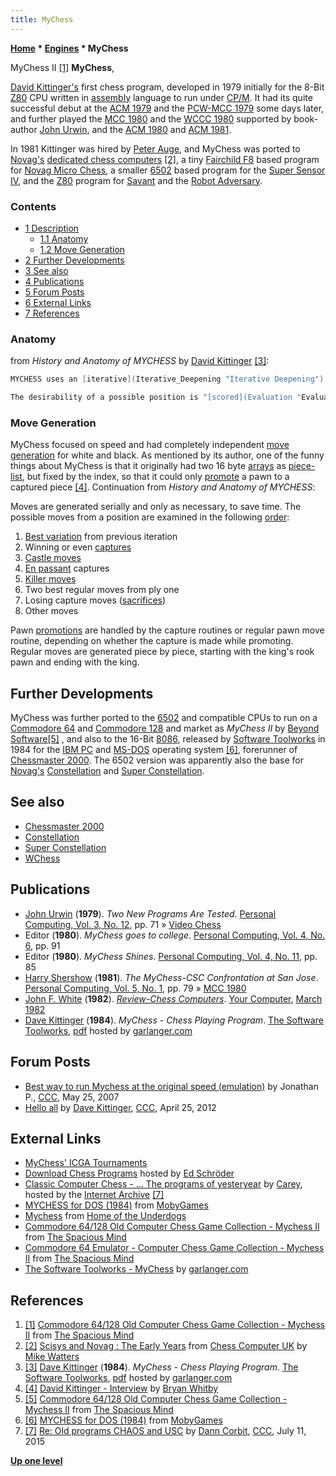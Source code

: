 ```yaml
---
title: MyChess
---
```

**[Home](Home "Home") \* [Engines](Engines "Engines") \* MyChess**



 [](http://www.spacious-mind.com/html/commodore_c64_mychess_ii.html) MyChess II <a id="cite-note-1" href="#cite-ref-1">[1]</a> 
**MyChess**,  

[David Kittinger's](David_Kittinger "David Kittinger") first chess program, developed in 1979 initially for the 8-Bit [Z80](Z80 "Z80") CPU written in [assembly](Assembly "Assembly") language to run under [CP/M](https://en.wikipedia.org/wiki/CP/M). It had its quite successful debut at the [ACM 1979](ACM_1979 "ACM 1979") and the [PCW-MCC 1979](PCW-MCC_1979 "PCW-MCC 1979") some days later, and further played the [MCC 1980](MCC_1980 "MCC 1980") and the [WCCC 1980](WCCC_1980 "WCCC 1980") supported by book-author [John Urwin](John_Urwin "John Urwin"), and the [ACM 1980](ACM_1980 "ACM 1980") and [ACM 1981](ACM_1981 "ACM 1981"). 


In 1981 Kittinger was hired by [Peter Auge](Peter_Auge "Peter Auge"), and MyChess was ported to [Novag's](Novag "Novag") [dedicated chess computers](Dedicated_Chess_Computers "Dedicated Chess Computers") <a id="cite-note-2" href="#cite-ref-2">[2]</a>, a tiny [Fairchild F8](Fairchild_F8 "Fairchild F8") based program for [Novag Micro Chess](Novag_Micro_Chess "Novag Micro Chess"), a smaller [6502](6502 "6502") based program for the [Super Sensor IV](index.php?title=Super_Sensor_IV&action=edit&redlink=1 "Super Sensor IV (page does not exist)"), and the [Z80](Z80 "Z80") program for [Savant](Savant "Savant") and the [Robot Adversary](Robot_Adversary "Robot Adversary"). 



### Contents


* [1 Description](#description)
	+ [1.1 Anatomy](#anatomy)
	+ [1.2 Move Generation](#move-generation)
* [2 Further Developments](#further-developments)
* [3 See also](#see-also)
* [4 Publications](#publications)
* [5 Forum Posts](#forum-posts)
* [6 External Links](#external-links)
* [7 References](#references)






### Anatomy


from *History and Anatomy of MYCHESS* by [David Kittinger](David_Kittinger "David Kittinger") <a id="cite-note-3" href="#cite-ref-3">[3]</a>:




```C++
MYCHESS uses an [iterative](Iterative_Deepening "Iterative Deepening") [Type A search](Type_A_Strategy "Type A Strategy"),  with [alpha-beta pruning](Alpha-Beta "Alpha-Beta") as well as the [killer](Killer_Heuristic "Killer Heuristic") and [capture heuristics](MVV-LVA "MVV-LVA"). It will predict its opponents best move, and start, [analyzing replies](Pondering "Pondering") while the opponent is still thinking. One [extra ply](Extensions "Extensions") is examined before backing up from a [best variation](Principal_Variation "Principal Variation") if the [side to move](Side_to_move "Side to move") can have anything captured. 

```


```C++
The desirability of a possible position is "[scored](Evaluation "Evaluation") " on the basis of [material](Material "Material") strength, using a ["swap off" evaluator](Static_Exchange_Evaluation "Static Exchange Evaluation") to resolve situations where something is under attack. If a decision can not be made using this score, then a secondary positional score is generated, which takes into account such features as [pawn structure](Pawn_Structure "Pawn Structure"), [piece placement](Piece-Square_Tables "Piece-Square Tables"), and [mobility](Mobility "Mobility"). When a possible position is found which is better than the current best variation, it is saved in the [ply table](Triangular_PV-Table "Triangular PV-Table") ; otherwise it is discarded. 

```

### Move Generation


MyChess focused on speed and had completely independent [move generation](Move_Generation "Move Generation") for white and black. As mentioned by its author, one of the funny things about MyChess is that it originally had two 16 byte [arrays](Array "Array") as [piece-list](Piece-Lists "Piece-Lists"), but fixed by the index, so that it could only [promote](Promotions "Promotions") a pawn to a captured piece <a id="cite-note-4" href="#cite-ref-4">[4]</a>. Continuation from *History and Anatomy of MYCHESS*: 


Moves are generated serially and only as necessary, to save time. The possible moves from a position are examined in the following [order](Move_Ordering "Move Ordering"):



1. [Best variation](PV-Move "PV-Move") from previous iteration
2. Winning or even [captures](Captures "Captures")
3. [Castle moves](Castling "Castling")
4. [En passant](En_passant "En passant") captures
5. [Killer moves](Killer_Move "Killer Move")
6. Two best regular moves from ply one
7. Losing capture moves ([sacrifices](Sacrifice "Sacrifice"))
8. Other moves


Pawn [promotions](Promotions "Promotions") are handled by the capture routines or regular pawn move routine, depending on whether the capture is made while promoting. Regular moves are generated piece by piece, starting with the king's rook pawn and ending with the king. 



## Further Developments


MyChess was further ported to the [6502](6502 "6502") and compatible CPUs to run on a [Commodore 64](Commodore_64 "Commodore 64") and [Commodore 128](Commodore_128 "Commodore 128") and market as *MyChess II* by [Beyond Software](https://en.wikipedia.org/wiki/Beyond_Software)<a id="cite-note-5" href="#cite-ref-5">[5]</a> , and also to the 16-Bit [8086](8086 "8086"), released by [Software Toolworks](index.php?title=Software_Toolworks&action=edit&redlink=1 "Software Toolworks (page does not exist)") in 1984 for the [IBM PC](IBM_PC "IBM PC") and [MS-DOS](MS-DOS "MS-DOS") operating system <a id="cite-note-6" href="#cite-ref-6">[6]</a>, forerunner of [Chessmaster 2000](Chessmaster#MyChess "Chessmaster"). The 6502 version was apparently also the base for [Novag's](Novag "Novag") [Constellation](Constellation "Constellation") and [Super Constellation](Super_Constellation "Super Constellation"). 



## See also


* [Chessmaster 2000](Chessmaster#MyChess "Chessmaster")
* [Constellation](Constellation "Constellation")
* [Super Constellation](Super_Constellation "Super Constellation")
* [WChess](WChess "WChess")


## Publications


* [John Urwin](John_Urwin "John Urwin") (**1979**). *Two New Programs Are Tested*. [Personal Computing, Vol. 3, No. 12](Personal_Computing#3_12 "Personal Computing"), pp. 71 » [Video Chess](Video_Chess "Video Chess")
* Editor (**1980**). *MyChess goes to college*. [Personal Computing, Vol. 4, No. 6](Personal_Computing#4_6 "Personal Computing"), pp. 91
* Editor (**1980**). *MyChess Shines*. [Personal Computing, Vol. 4, No. 11](Personal_Computing#4_11 "Personal Computing"), pp. 85
* [Harry Shershow](Harry_Shershow "Harry Shershow") (**1981**). *The MyChess-CSC Confrontation at San Jose*. [Personal Computing, Vol. 5, No. 1](Personal_Computing#5_1 "Personal Computing"), pp. 79 » [MCC 1980](MCC_1980 "MCC 1980")
* [John F. White](John_F._White "John F. White") (**1982**). *[Review-Chess Computers](http://yourcomputeronline.wordpress.com/2011/01/31/review-chess-computers/)*. [Your Computer](Your_Computer "Your Computer"), [March 1982](http://yourcomputeronline.wordpress.com/2011/01/30/march-1982-contents-and-editorial/)
* [Dave Kittinger](David_Kittinger "David Kittinger") (**1984**). *MyChess - Chess Playing Program*. [The Software Toolworks](index.php?title=Software_Toolworks&action=edit&redlink=1 "Software Toolworks (page does not exist)"), [pdf](http://heathkit.garlanger.com/library/TheSoftwareToolworks/software/manuals/210_Mychess.pdf) hosted by [garlanger.com](http://garlanger.com/Welcome.html)


## Forum Posts


* [Best way to run Mychess at the original speed (emulation)](http://www.talkchess.com/forum/viewtopic.php?t=14022) by Jonathan P., [CCC](CCC "CCC"), May 25, 2007
* [Hello all](http://www.talkchess.com/forum/viewtopic.php?t=43447) by [Dave Kittinger](David_Kittinger "David Kittinger"), [CCC](CCC "CCC"), April 25, 2012


## External Links


* [MyChess' ICGA Tournaments](https://www.game-ai-forum.org/icga-tournaments/program.php?id=424)
* [Download Chess Programs](http://www.top-5000.nl/cp.htm) hosted by [Ed Schröder](Ed_Schroder "Ed Schroder")
* [Classic Computer Chess - ... The programs of yesteryear](http://web.archive.org/web/20071221115817/http://classicchess.googlepages.com/Chess.htm) by [Carey](Carey_Bloodworth "Carey Bloodworth"), hosted by the [Internet Archive](https://en.wikipedia.org/wiki/Internet_Archive) <a id="cite-note-7" href="#cite-ref-7">[7]</a>
* [MYCHESS for DOS (1984)](http://www.mobygames.com/game/mychess) from [MobyGames](https://en.wikipedia.org/wiki/MobyGames)
* [Mychess](http://www.hotud.org/component/content/article/37-strategy/21965) from [Home of the Underdogs](http://www.hotud.org/index.php?option=com_content&view=frontpage&Itemid=1)
* [Commodore 64/128 Old Computer Chess Game Collection - Mychess II](http://www.spacious-mind.com/html/commodore_c64_mychess_ii.html) from [The Spacious Mind](The_Spacious_Mind "The Spacious Mind")
* [Commodore 64 Emulator - Computer Chess Game Collection - Mychess II](http://www.spacious-mind.com/html/c64_emu_-_mychess_ii.html) from [The Spacious Mind](The_Spacious_Mind "The Spacious Mind")
* [The Software Toolworks - MyChess](http://heathkit.garlanger.com/library/TheSoftwareToolworks/software/mychess.shtml) by [garlanger.com](http://garlanger.com/Welcome.html)


## References


1. <a id="cite-ref-1" href="#cite-note-1">[1]</a> [Commodore 64/128 Old Computer Chess Game Collection - Mychess II](http://www.spacious-mind.com/html/commodore_c64_mychess_ii.html) from [The Spacious Mind](The_Spacious_Mind "The Spacious Mind")
2. <a id="cite-ref-2" href="#cite-note-2">[2]</a> [Scisys and Novag : The Early Years](http://www.chesscomputeruk.com/html/scisys_and_novag___the_early_y.html) from [Chess Computer UK](http://www.chesscomputeruk.com/index.html) by [Mike Watters](Mike_Watters "Mike Watters")
3. <a id="cite-ref-3" href="#cite-note-3">[3]</a> [Dave Kittinger](David_Kittinger "David Kittinger") (**1984**). *MyChess - Chess Playing Program*. [The Software Toolworks](index.php?title=Software_Toolworks&action=edit&redlink=1 "Software Toolworks (page does not exist)"), [pdf](http://heathkit.garlanger.com/library/TheSoftwareToolworks/software/manuals/210_Mychess.pdf) hosted by [garlanger.com](http://garlanger.com/Welcome.html)
4. <a id="cite-ref-4" href="#cite-note-4">[4]</a> [David Kittinger - Interview](http://kittinger.yolasite.com/) by [Bryan Whitby](index.php?title=Bryan_Whitby&action=edit&redlink=1 "Bryan Whitby (page does not exist)")
5. <a id="cite-ref-5" href="#cite-note-5">[5]</a> [Commodore 64/128 Old Computer Chess Game Collection - Mychess II](http://www.spacious-mind.com/html/commodore_c64_mychess_ii.html) from [The Spacious Mind](The_Spacious_Mind "The Spacious Mind")
6. <a id="cite-ref-6" href="#cite-note-6">[6]</a> [MYCHESS for DOS (1984)](http://www.mobygames.com/game/mychess) from [MobyGames](https://en.wikipedia.org/wiki/MobyGames)
7. <a id="cite-ref-7" href="#cite-note-7">[7]</a> [Re: Old programs CHAOS and USC](http://www.talkchess.com/forum/viewtopic.php?t=56938&start=2) by [Dann Corbit](Dann_Corbit "Dann Corbit"), [CCC](CCC "CCC"), July 11, 2015

**[Up one level](Engines "Engines")**







 
